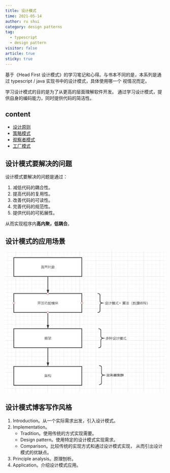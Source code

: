 ```yaml
---
title: 设计模式
time: 2021-05-14
author: ru shui
category: design patterns
tag:
  - typescript
  - design pattern
visitor: false
article: true
sticky: true
---
```


基于《Head First 设计模式》的学习笔记和心得。与书本不同的是，本系列是通过 typescript / java 实现书中的设计模式，具体使用哪一个
视情况而定。

学习设计模式的目的是为了从更高的层面理解软件开发。
通过学习设计模式，提供自身的编码能力，同时提供代码的简洁性。

## content

- [ 设计原则 ](0-principles.md)
- [ 策略模式 ](./1-strategy.md)
- [ 观察者模式 ](./2-observer.md)
- [ 工厂模式 ](./3-factory.md)

## 设计模式要解决的问题

设计模式要解决的问题是通过：

1. 减低代码的耦合性。
2. 提高代码的复用性。
3. 改善代码的可读性。
4. 完善代码的规范性。
5. 提供代码的可拓展性。

从而实现程序内**高内聚，低耦合**。

## 设计模式的应用场景

![](./images/2021-06-14-11-21-22.png)

## 设计模式博客写作风格

1. Introduction。从一个实际需求出发，引入设计模式。
2. Implementation。
   - Tradition。使用传统的方式实现需要。
   - Design pattern。使用特定的设计模式实现需求。
   - Comparison。比较传统的实现方式和通过设计模式实现，
     从而引出设计模式的优缺点。
3. Principle analysis。原理刨析。
4. Application。介绍设计模式应用。